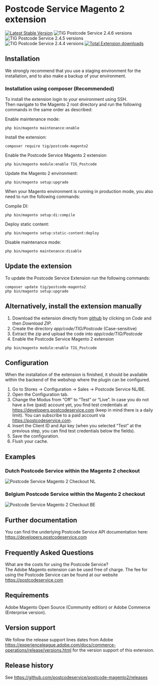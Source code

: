 # Postcode Service Magento 2 extension
[![Latest Stable Version](https://img.shields.io/github/v/release/postcodeservice/postcode-magento2?style=for-the-badge&color=227cff)](https://github.com/postcodeservice/postcode-magento2/releases/latest)
![TIG Postcode Service 2.4.6 versions](https://img.shields.io/badge/Tested%20with%20Magento-2.4.6-%2300cf00?style=for-the-badge)
![TIG Postcode Service 2.4.5 versions](https://img.shields.io/badge/Tested%20with%20Magento-2.4.5-%2300cf00?style=for-the-badge)
![TIG Postcode Service 2.4.4 versions](https://img.shields.io/badge/Tested%20with%20Magento-2.4.4-%2300cf00?style=for-the-badge)
[![Total Extension downloads](https://img.shields.io/packagist/dt/tig/postcode-magento2?style=for-the-badge&color=227cff)](https://packagist.org/packages/tig/postcode-magento2/stats)

## Installation
We strongly recommend that you use a staging environment for the installation, and to also make a backup of your environment.

### Installation using composer (Recommended)
To install the extension login to your environment using SSH.  
Then navigate to the Magento 2 root directory and run the following commands in the same order as described:

Enable maintenance mode:
~~~~shell
php bin/magento maintenance:enable
~~~~

Install the extension:
~~~~shell
composer require tig/postcode-magento2
~~~~

Enable the Postcode Service Magento 2 extension
~~~~shell
php bin/magento module:enable TIG_Postcode
~~~~

Update the Magento 2 environment:
~~~~shell
php bin/magento setup:upgrade
~~~~

When your Magento environment is running in production mode, you also need to run the following commands:

Compile DI:
~~~~shell
php bin/magento setup:di:compile
~~~~

Deploy static content:
~~~~shell
php bin/magento setup:static-content:deploy
~~~~

Disable maintenance mode:
~~~~shell
php bin/magento maintenance:disable
~~~~

## Update the extension
To update the Postcode Service Extension run the following commands:
~~~~shell
composer update tig/postcode-magento2
php bin/magento setup:upgrade
~~~~

## Alternatively, install the extension manually
1. Download the extension directly from [github](https://github.com/postcodeservice/postcode-magento2) by clicking on *Code* and then *Download ZIP*.
2. Create the directory *app/code/TIG/Postcode* (Case-sensitive)
3. Extract the zip and upload the code into *app/code/TIG/Postcode*
4. Enable the Postcode Service Magento 2 extension
~~~~shell
php bin/magento module:enable TIG_Postcode
~~~~

## Configuration
When the installation of the extension is finished, it should be available within the backend of the webshop where the plugin can be configured.
1. Go to Stores -> Configuration -> Sales -> Postcode Service NL/BE.
2. Open the Configuration tab.
3. Change the Modus from “Off” to “Test” or “Live”. In case you do not have a live (paid) account yet, you find test credentials at https://developers.postcodeservice.com (keep in mind there is a daily limit). You can subscribe to a paid account via https://postcodeservice.com.
4. Insert the Client ID and Api key (when you selected “Test” at the previous step, you can find test credentials below the fields).
5. Save the configuration.
6. Flush your cache.

## Examples
### Dutch Postcode Service within the Magento 2 checkout
![Postcode Service Magento 2 Checkout NL](https://postcodeservice.com/wp-content/uploads/2022/08/postcodeservice-magento-2-nl.gif "Postcode Service Magento 2 Checkout NL")

### Belgium Postcode Service within the Magento 2 checkout
![Postcode Service Magento 2 Checkout BE](https://postcodeservice.com/wp-content/uploads/2022/08/postcodeservice-magento-2-be.gif "Postcode Service Magento 2 Checkout NL")

## Further documentation
You can find the underlying Postcode Service API documentation here: https://developers.postcodeservice.com

## Frequently Asked Questions
What are the costs for using the Postcode Service?  
The Adobe Magento extension can be used free of charge. The fee for using the Postcode Service can be found at our website https://postcodeservice.com

## Requirements
Adobe Magento Open Source (Community edition) or Adobe Commerce (Enterprise version).

## Version support
We follow the release support lines dates from Adobe https://experienceleague.adobe.com/docs/commerce-operations/release/versions.html for the version support of this extension.

## Release history
See https://github.com/postcodeservice/postcode-magento2/releases
